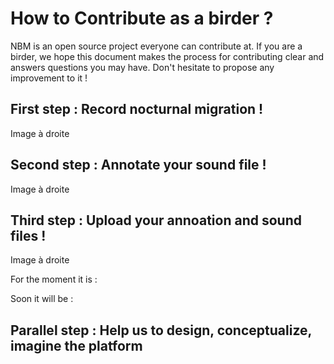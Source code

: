 # How to Contribute as a birder ? # 

NBM is an open source project everyone can contribute at. 
If you are a birder, we hope this document makes the process for contributing clear and answers questions you may have. 
Don't hesitate to propose any improvement to it ! 

## First step : Record nocturnal migration ! ##

Image à droite 

## Second step : Annotate your sound file ! ## 

Image à droite 

## Third step : Upload your annoation and sound files ! ##

Image à droite 

For the moment it is : 

Soon it will be : 

## Parallel step : Help us to design, conceptualize, imagine the platform ## 





